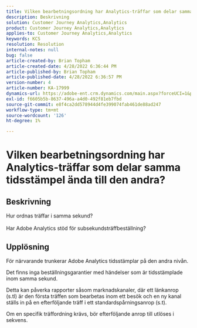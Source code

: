 ```yaml
---
title: Vilken bearbetningsordning har Analytics-träffar som delar samma tidsstämpel ända till den andra?
description: Beskrivning
solution: Customer Journey Analytics,Analytics
product: Customer Journey Analytics,Analytics
applies-to: Customer Journey Analytics,Analytics
keywords: KCS
resolution: Resolution
internal-notes: null
bug: false
article-created-by: Brian Topham
article-created-date: 4/28/2022 6:36:44 PM
article-published-by: Brian Topham
article-published-date: 4/28/2022 6:36:57 PM
version-number: 4
article-number: KA-17999
dynamics-url: https://adobe-ent.crm.dynamics.com/main.aspx?forceUCI=1&pagetype=entityrecord&etn=knowledgearticle&id=228cd325-22c7-ec11-a7b6-0022480a1b03
exl-id: f6605b5b-8637-496a-a4d0-492f81eb7fbd
source-git-commit: e8f4ca2dd578944d4fe399074fab461de88ad247
workflow-type: tm+mt
source-wordcount: '126'
ht-degree: 1%

---
```


# Vilken bearbetningsordning har Analytics-träffar som delar samma tidsstämpel ända till den andra?

## Beskrivning

Hur ordnas träffar i samma sekund?<br><br>Har Adobe Analytics stöd för subsekundsträffbeställning?

## Upplösning


För närvarande trunkerar Adobe Analytics tidsstämplar på den andra nivån.

Det finns inga beställningsgarantier med händelser som är tidsstämplade inom samma sekund.

Detta kan påverka rapporter såsom marknadskanaler, där ett länkanrop (s.tl) är den första träffen som bearbetas inom ett besök och en ny kanal ställs in på en efterföljande träff i ett standardspårningsanrop (s.t).

Om en specifik träffordning krävs, bör efterföljande anrop till utlöses i sekvens.
